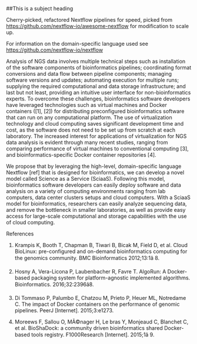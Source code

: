 ##This is a subject heading

Cherry-picked, refactored Nextflow pipelines for speed, picked from
https://github.com/nextflow-io/awesome-nextflow for modification to
scale up.

For information on the domain-specific language used see https://github.com/nextflow-io/nextflow


Analysis of NGS data involves multiple technical steps such as installation of the software components of bioinformatics pipelines; coordinating format conversions and data flow between pipeline components; managing software versions and updates; automating execution for multiple runs; supplying the required computational and data storage infrastructure; and last but not least, providing an intuitive user interface for non-bioinformatics experts. To overcome these challenges, bioinformatics software developers have leveraged technologies such as virtual machines and Docker containers ([1], [2]) for distributing preconfigured bioinformatics software that can run on any computational platform. The use of virtualization technology and cloud computing saves significant development time and cost, as the software does not need to be set up from scratch at each laboratory. The increased interest for applications of virtualization for NGS data analysis is evident through many recent studies, ranging from comparing performance of virtual machines to conventional computing [3], and bioinformatics-specific Docker container repositories [4]. 
 
We propose that by leveraging the high-level, domain-specific language Nextflow [ref] that is designed for bioinformatics, we can develop a novel model called Science as a Service (SciaaS). Following this model, bioinformatics software developers can easily deploy software and data analysis on a variety of computing environments ranging from lab computers, data center clusters setups and cloud computers. With a SciaaS model for bioinformatics, researchers can easily analyze sequencing data, and remove the bottleneck in smaller laboratories, as well as provide easy access for large-scale computational and storage capabilities with the use of cloud computing.


References
1. Krampis K, Booth T, Chapman B, Tiwari B, Bicak M, Field D, et al. Cloud BioLinux: pre-configured and on-demand bioinformatics computing for the genomics community. BMC Bioinformatics 2012;13:1â 8. 
 
2. Hosny A, Vera-Licona P, Laubenbacher R, Favre T. AlgoRun: A Docker-based packaging system for platform-agnostic implemented algorithms. Bioinformatics. 2016;32:2396â8. 
 
3. Di Tommaso P, Palumbo E, Chatzou M, Prieto P, Heuer ML, Notredame C. The impact of Docker containers on the performance of genomic pipelines. PeerJ [Internet]. 2015;3:e1273. 
 
4. Moreews F, Sallou O, MÃ©nager H, Le bras Y, Monjeaud C, Blanchet C, et al. BioShaDock: a community driven bioinformatics shared Docker-based tools registry. F1000Research [Internet]. 2015;1â 9. 

